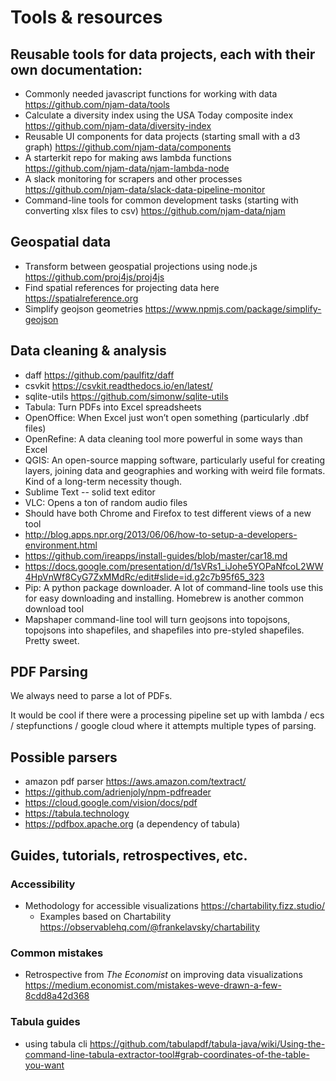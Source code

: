# Tools & resources

## Reusable tools for data projects, each with their own documentation:
- Commonly needed javascript functions for working with data https://github.com/njam-data/tools
- Calculate a diversity index using the USA Today composite index https://github.com/njam-data/diversity-index
- Reusable UI components for data projects (starting small with a d3 graph) https://github.com/njam-data/components
- A starterkit repo for making aws lambda functions https://github.com/njam-data/njam-lambda-node
- A slack monitoring for scrapers and other processes https://github.com/njam-data/slack-data-pipeline-monitor
- Command-line tools for common development tasks (starting with converting xlsx files to csv) https://github.com/njam-data/njam

## Geospatial data
- Transform between geospatial projections using node.js https://github.com/proj4js/proj4js
- Find spatial references for projecting data here https://spatialreference.org
- Simplify geojson geometries https://www.npmjs.com/package/simplify-geojson

## Data cleaning & analysis
- daff https://github.com/paulfitz/daff
- csvkit https://csvkit.readthedocs.io/en/latest/
- sqlite-utils https://github.com/simonw/sqlite-utils
- Tabula: Turn PDFs into Excel spreadsheets
- OpenOffice: When Excel just won’t open something (particularly .dbf files)
- OpenRefine: A data cleaning tool more powerful in some ways than Excel
- QGIS: An open-source mapping software, particularly useful for creating layers, joining data and geographies and working with weird file formats. Kind of a long-term necessity though.
- Sublime Text -- solid text editor
- VLC: Opens a ton of random audio files
- Should have both Chrome and Firefox to test different views of a new tool
- http://blog.apps.npr.org/2013/06/06/how-to-setup-a-developers-environment.html
- https://github.com/ireapps/install-guides/blob/master/car18.md 
- https://docs.google.com/presentation/d/1sVRs1_iJohe5YOPaNfcoL2WW4HpVnWf8CyG7ZxMMdRc/edit#slide=id.g2c7b95f65_323
- Pip: A python package downloader. A lot of command-line tools use this for easy downloading and installing. Homebrew is another common download tool 
- Mapshaper command-line tool will turn geojsons into topojsons, topojsons into shapefiles, and shapefiles into pre-styled shapefiles. Pretty sweet.

## PDF Parsing

We always need to parse a lot of PDFs.

It would be cool if there were a processing pipeline set up with lambda / ecs / stepfunctions / google cloud where it attempts multiple types of parsing.

## Possible parsers
- amazon pdf parser https://aws.amazon.com/textract/
- https://github.com/adrienjoly/npm-pdfreader
- https://cloud.google.com/vision/docs/pdf
- https://tabula.technology
- https://pdfbox.apache.org (a dependency of tabula)

## Guides, tutorials, retrospectives, etc.

### Accessibility
- Methodology for accessible visualizations https://chartability.fizz.studio/
  - Examples based on Chartability https://observablehq.com/@frankelavsky/chartability

### Common mistakes
- Retrospective from _The Economist_ on improving data visualizations https://medium.economist.com/mistakes-weve-drawn-a-few-8cdd8a42d368

### Tabula guides
- using tabula cli https://github.com/tabulapdf/tabula-java/wiki/Using-the-command-line-tabula-extractor-tool#grab-coordinates-of-the-table-you-want
